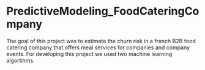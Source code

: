 # PredictiveModeling_FoodCateringCompany
The goal of this project was to estimate the churn risk in a french B2B food catering company that offers meal services for companies and company events. For developing this project we used two machine learning algortihms. 
